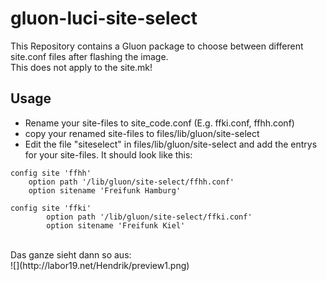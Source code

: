 # gluon-luci-site-select
This Repository contains a Gluon package to choose between different site.conf files after flashing the image. <br>
This does not apply to the site.mk!

Usage
-----
* Rename your site-files to site_code.conf (E.g. ffki.conf, ffhh.conf)
* copy your renamed site-files to files/lib/gluon/site-select
* Edit the file "siteselect" in files/lib/gluon/site-select and add the entrys for your site-files. It should look like this:
```
config site 'ffhh'
	option path '/lib/gluon/site-select/ffhh.conf'
	option sitename 'Freifunk Hamburg'

config site 'ffki'
        option path '/lib/gluon/site-select/ffki.conf'
        option sitename 'Freifunk Kiel'
```
<br>
Das ganze sieht dann so aus: <br>
![](http://labor19.net/Hendrik/preview1.png)
